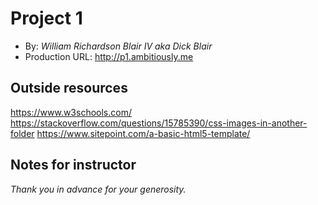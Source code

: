 # Project 1
+ By: *William Richardson Blair IV aka Dick Blair*
+ Production URL: <http://p1.ambitiously.me>

## Outside resources
https://www.w3schools.com/
https://stackoverflow.com/questions/15785390/css-images-in-another-folder
https://www.sitepoint.com/a-basic-html5-template/


## Notes for instructor
*Thank you in advance for your generosity.*
